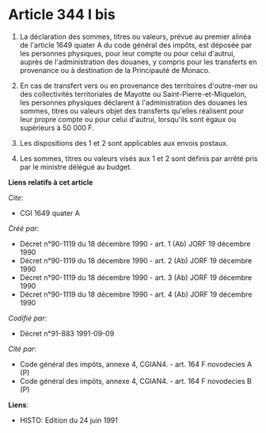 # Article 344 I bis

1. La déclaration des sommes, titres ou valeurs, prévue au premier alinéa de l'article 1649 quater A du code général des
impôts, est déposée par les personnes physiques, pour leur compte ou pour celui d'autrui, auprès de l'administration des
douanes, y compris pour les transferts en provenance ou à destination de la Principauté de Monaco.

2. En cas de transfert vers ou en provenance des territoires d'outre-mer ou des collectivités territoriales de Mayotte ou
Saint-Pierre-et-Miquelon, les personnes physiques déclarent à l'administration des douanes les sommes, titres ou valeurs
objet des transferts qu'elles réalisent pour leur propre compte ou pour celui d'autrui, lorsqu'ils sont égaux ou supérieurs à
50 000 F.

3. Les dispositions des 1 et 2 sont applicables aux envois postaux.

4. Les sommes, titres ou valeurs visés aux 1 et 2 sont définis par arrêté pris par le ministre délégué au budget.

**Liens relatifs à cet article**

_Cite_:

  - CGI 1649 quater A

_Créé par_:

  - Décret n°90-1119 du 18 décembre 1990 - art. 1 (Ab) JORF 19 décembre 1990
  - Décret n°90-1119 du 18 décembre 1990 - art. 2 (Ab) JORF 19 décembre 1990
  - Décret n°90-1119 du 18 décembre 1990 - art. 3 (Ab) JORF 19 décembre 1990
  - Décret n°90-1119 du 18 décembre 1990 - art. 4 (Ab) JORF 19 décembre 1990

_Codifié par_:

  - Décret n°91-883 1991-09-09

_Cité par_:

  - Code général des impôts, annexe 4, CGIAN4. - art. 164 F novodecies A (P)
  - Code général des impôts, annexe 4, CGIAN4. - art. 164 F novodecies B (P)

**Liens**:

  - HISTO: Edition du 24 juin 1991
